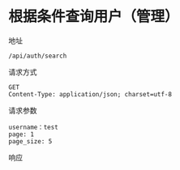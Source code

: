 # 根据条件查询用户（管理）

地址

```
/api/auth/search
```

请求方式

```
GET
Content-Type: application/json; charset=utf-8
```

请求参数

```
username：test
page: 1
page_size: 5
```

响应
```json

```
